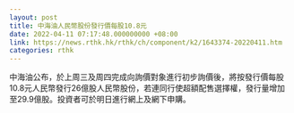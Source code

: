 ```yaml
---
layout: post
title: 中海油人民幣股份發行價每股10.8元
date: 2022-04-11 07:17:48.000000000 +08:00
link: https://news.rthk.hk/rthk/ch/component/k2/1643374-20220411.htm
categories: rthk
---
```


中海油公布，於上周三及周四完成向詢價對象進行初步詢價後，將按發行價每股10.8元人民幣發行26億股人民幣股份，若連同行使超額配售選擇權，發行量增加至29.9億股。投資者可於明日進行網上及網下申購。
